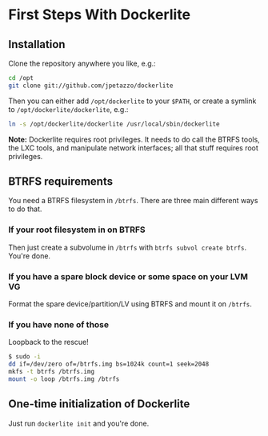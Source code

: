 # First Steps With Dockerlite


## Installation

Clone the repository anywhere you like, e.g.:

```bash
cd /opt
git clone git://github.com/jpetazzo/dockerlite
```

Then you can either add `/opt/dockerlite` to your `$PATH`, or
create a symlink to `/opt/dockerlite/dockerlite`, e.g.:

```bash
ln -s /opt/dockerlite/dockerlite /usr/local/sbin/dockerlite
```

**Note:** Dockerlite requires root privileges. It needs to do call the BTRFS
tools, the LXC tools, and manipulate network interfaces; all that stuff
requires root privileges.


## BTRFS requirements

You need a BTRFS filesystem in `/btrfs`. There are three main different
ways to do that.


### If your root filesystem in on BTRFS

Then just create a subvolume in `/btrfs` with `btrfs subvol create btrfs`.
You're done.


### If you have a spare block device or some space on your LVM VG

Format the spare device/partition/LV using BTRFS and mount it on `/btrfs`.


### If you have none of those

Loopback to the rescue!

```bash
$ sudo -i
dd if=/dev/zero of=/btrfs.img bs=1024k count=1 seek=2048
mkfs -t btrfs /btrfs.img
mount -o loop /btrfs.img /btrfs
```


## One-time initialization of Dockerlite

Just run `dockerlite init` and you're done.

